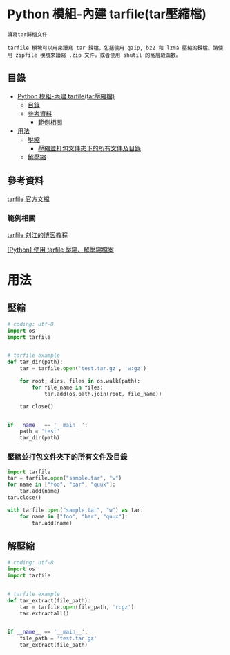 # Python 模組-內建 tarfile(tar壓縮檔)

```
讀寫tar歸檔文件

tarfile 模塊可以用來讀寫 tar 歸檔，包括使用 gzip, bz2 和 lzma 壓縮的歸檔。請使用 zipfile 模塊來讀寫 .zip 文件，或者使用 shutil 的高層級函數。
```

## 目錄

- [Python 模組-內建 tarfile(tar壓縮檔)](#python-模組-內建-tarfiletar壓縮檔)
	- [目錄](#目錄)
	- [參考資料](#參考資料)
		- [範例相關](#範例相關)
- [用法](#用法)
	- [壓縮](#壓縮)
		- [壓縮並打包文件夾下的所有文件及目錄](#壓縮並打包文件夾下的所有文件及目錄)
	- [解壓縮](#解壓縮)

## 參考資料

[tarfile 官方文檔](https://docs.python.org/zh-tw/3/library/tarfile.html)

### 範例相關

[tarfile 刘江的博客教程](https://www.liujiangblog.com/course/python/63)

[[Python] 使用 tarfile 壓縮、解壓縮檔案](https://clay-atlas.com/blog/2020/08/14/python-cn-tarfile-compression-uncompression/)

# 用法

## 壓縮

```Python
# coding: utf-8
import os
import tarfile


# tarfile example
def tar_dir(path):
    tar = tarfile.open('test.tar.gz', 'w:gz')

    for root, dirs, files in os.walk(path):
        for file_name in files:
            tar.add(os.path.join(root, file_name))

    tar.close()


if __name__ == '__main__':
    path = 'test'
    tar_dir(path)
```

### 壓縮並打包文件夾下的所有文件及目錄

```Python
import tarfile
tar = tarfile.open("sample.tar", "w")
for name in ["foo", "bar", "quux"]:
    tar.add(name)
tar.close()
```

```Python
with tarfile.open("sample.tar", "w") as tar:
	for name in ["foo", "bar", "quux"]:
		tar.add(name)
```

## 解壓縮

```Python
# coding: utf-8
import os
import tarfile


# tarfile example
def tar_extract(file_path):
    tar = tarfile.open(file_path, 'r:gz')
    tar.extractall()


if __name__ == '__main__':
    file_path = 'test.tar.gz'
    tar_extract(file_path)
```